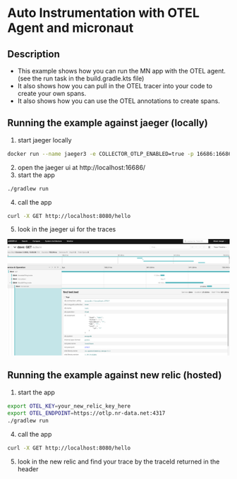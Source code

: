 # Auto Instrumentation with OTEL Agent and micronaut

## Description

* This example shows how you can run the MN app with the OTEL agent. (see the run task in the build.gradle.kts file)
* It also shows how you can pull in the OTEL tracer into your code to create your own spans.
* It also shows how you can use the OTEL annotations to create spans.

## Running the example against jaeger (locally)

1. start jaeger locally

```bash
docker run --name jaeger3 -e COLLECTOR_OTLP_ENABLED=true -p 16686:16686 -p 4317:4317 -p 4318:4318 jaegertracing/all-in-one:1.35
```

2. open the jaeger ui at http://localhost:16686/
3. start the app

```bash
./gradlew run
```

4. call the app

```bash
curl -X GET http://localhost:8080/hello
```

5. look in the jaeger ui for the traces

![jaeger-ui.png](jaeger-ui.png)

## Running the example against new relic (hosted)

1. start the app

```bash
export OTEL_KEY=your_new_relic_key_here
export OTEL_ENDPOINT=https://otlp.nr-data.net:4317
./gradlew run
```

4. call the app

```bash
curl -X GET http://localhost:8080/hello
```

5. look in the new relic and find your trace by the traceId returned in the header
